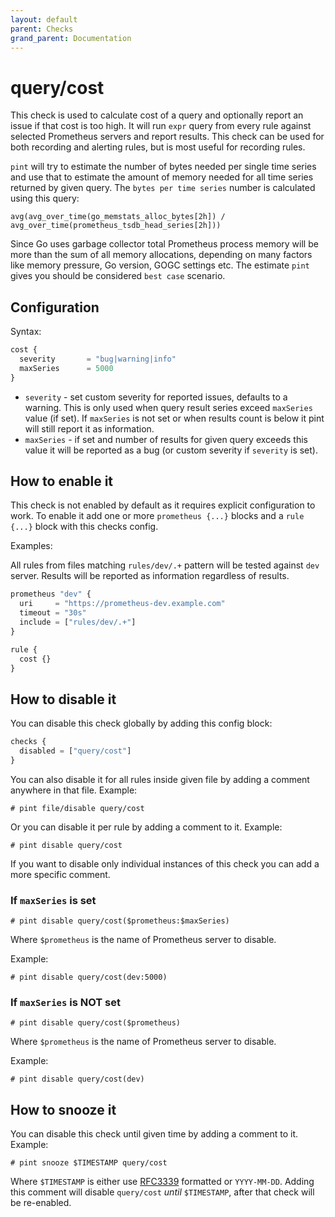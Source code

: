 ```yaml
---
layout: default
parent: Checks
grand_parent: Documentation
---
```


# query/cost

This check is used to calculate cost of a query and optionally report an issue
if that cost is too high. It will run `expr` query from every rule against
selected Prometheus servers and report results.
This check can be used for both recording and alerting rules, but is most
useful for recording rules.

`pint` will try to estimate the number of bytes needed per single time series
and use that to estimate the amount of memory needed for all time series
returned by given query.
The `bytes per time series` number is calculated using this query:

```
avg(avg_over_time(go_memstats_alloc_bytes[2h]) / avg_over_time(prometheus_tsdb_head_series[2h]))
```

Since Go uses garbage collector total Prometheus process memory will be more than the
sum of all memory allocations, depending on many factors like memory pressure,
Go version, GOGC settings etc. The estimate `pint` gives you should be considered
`best case` scenario.

## Configuration

Syntax:

```js
cost {
  severity       = "bug|warning|info"
  maxSeries      = 5000
}
```

- `severity` - set custom severity for reported issues, defaults to a warning.
  This is only used when query result series exceed `maxSeries` value (if set).
  If `maxSeries` is not set or when results count is below it pint will still
  report it as information.
- `maxSeries` - if set and number of results for given query exceeds this value
  it will be reported as a bug (or custom severity if `severity` is set).

## How to enable it

This check is not enabled by default as it requires explicit configuration
to work.
To enable it add one or more `prometheus {...}` blocks and a `rule {...}` block
with this checks config.

Examples:

All rules from files matching `rules/dev/.+` pattern will be tested against
`dev` server. Results will be reported as information regardless of results.

```js
prometheus "dev" {
  uri     = "https://prometheus-dev.example.com"
  timeout = "30s"
  include = ["rules/dev/.+"]
}

rule {
  cost {}
}
```

## How to disable it

You can disable this check globally by adding this config block:

```js
checks {
  disabled = ["query/cost"]
}
```

You can also disable it for all rules inside given file by adding
a comment anywhere in that file. Example:

`# pint file/disable query/cost`

Or you can disable it per rule by adding a comment to it. Example:

`# pint disable query/cost`

If you want to disable only individual instances of this check
you can add a more specific comment.

### If `maxSeries` is set

`# pint disable query/cost($prometheus:$maxSeries)`

Where `$prometheus` is the name of Prometheus server to disable.

Example:

`# pint disable query/cost(dev:5000)`

### If `maxSeries` is NOT set

`# pint disable query/cost($prometheus)`

Where `$prometheus` is the name of Prometheus server to disable.

Example:

`# pint disable query/cost(dev)`

## How to snooze it

You can disable this check until given time by adding a comment to it. Example:

`# pint snooze $TIMESTAMP query/cost`

Where `$TIMESTAMP` is either use [RFC3339](https://www.rfc-editor.org/rfc/rfc3339)
formatted  or `YYYY-MM-DD`.
Adding this comment will disable `query/cost` *until* `$TIMESTAMP`, after that
check will be re-enabled.
